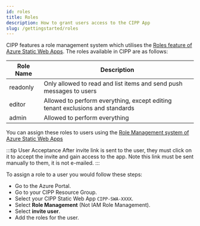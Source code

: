 ```yaml
---
id: roles
title: Roles
description: How to grant users access to the CIPP App
slug: /gettingstarted/roles
---
```


CIPP features a role management system which utilises the [Roles feature of Azure Static Web Apps](https://docs.microsoft.com/en-us/azure/static-web-apps/authentication-authorization?tabs=invitations#roles). The roles available in CIPP are as follows:

|  Role Name              | Description                                                                     |
| ----------------------- | ------------------------------------------------------------------------------  |
| readonly                | Only allowed to read and list items and send push messages to users             |
| editor                  | Allowed to perform everything, except editing tenant exclusions and standards   |
| admin                   | Allowed to perform everything                                                   |

You can assign these roles to users using the [Role Management system of Azure Static Web Apps](https://docs.microsoft.com/en-us/azure/static-web-apps/authentication-authorization?tabs=invitations#role-management)

:::tip User Acceptance
After invite link is sent to the user, they must click on it to accept the invite and gain access to the app.  Note this link must be sent manually to them, it is not e-mailed.
:::

To assign a role to a user you would follow these steps:

* Go to the Azure Portal.
* Go to your CIPP Resource Group.
* Select your CIPP Static Web App `CIPP-SWA-XXXX`.
* Select **Role Management** (Not IAM Role Management).
* Select **invite user**.
* Add the roles for the user.


